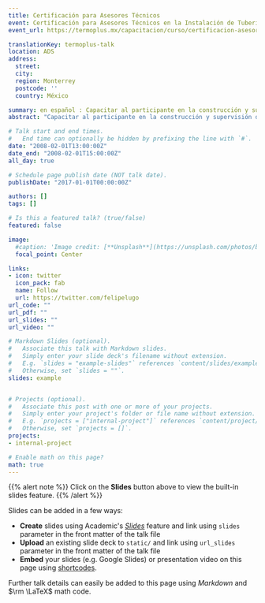 ```yaml
---
title: Certificación para Asesores Técnicos
event: Certificación para Asesores Técnicos en la Instalación de Tubería PEAD Corrugada ADS PRO
event_url: https://termoplus.mx/capacitacion/curso/certificacion-asesores-ads

translationKey: termoplus-talk
location: ADS
address:
  street: 
  city: 
  region: Monterrey
  postcode: ''
  country: México

summary: en español : Capacitar al participante en la construcción y supervisión de obras de drenaje con tubería PEAD Corrugada ADS.
abstract: "Capacitar al participante en la construcción y supervisión de obras de drenaje con tubería PEAD Corrugada ADS"

# Talk start and end times.
#   End time can optionally be hidden by prefixing the line with `#`.
date: "2008-02-01T13:00:00Z"
date_end: "2008-02-01T15:00:00Z"
all_day: true

# Schedule page publish date (NOT talk date).
publishDate: "2017-01-01T00:00:00Z"

authors: []
tags: []

# Is this a featured talk? (true/false)
featured: false

image:
  #caption: 'Image credit: [**Unsplash**](https://unsplash.com/photos/bzdhc5b3Bxs)'
  focal_point: Center

links:
- icon: twitter
  icon_pack: fab
  name: Follow
  url: https://twitter.com/felipelugo
url_code: ""
url_pdf: ""
url_slides: ""
url_video: ""

# Markdown Slides (optional).
#   Associate this talk with Markdown slides.
#   Simply enter your slide deck's filename without extension.
#   E.g. `slides = "example-slides"` references `content/slides/example-slides.md`.
#   Otherwise, set `slides = ""`.
slides: example


# Projects (optional).
#   Associate this post with one or more of your projects.
#   Simply enter your project's folder or file name without extension.
#   E.g. `projects = ["internal-project"]` references `content/project/deep-learning/index.md`.
#   Otherwise, set `projects = []`.
projects:
- internal-project

# Enable math on this page?
math: true
---
```


{{% alert note %}}
Click on the **Slides** button above to view the built-in slides feature.
{{% /alert %}}

Slides can be added in a few ways:

- **Create** slides using Academic's [*Slides*](https://sourcethemes.com/academic/docs/managing-content/#create-slides) feature and link using `slides` parameter in the front matter of the talk file
- **Upload** an existing slide deck to `static/` and link using `url_slides` parameter in the front matter of the talk file
- **Embed** your slides (e.g. Google Slides) or presentation video on this page using [shortcodes](https://sourcethemes.com/academic/docs/writing-markdown-latex/).

Further talk details can easily be added to this page using *Markdown* and $\rm \LaTeX$ math code.
